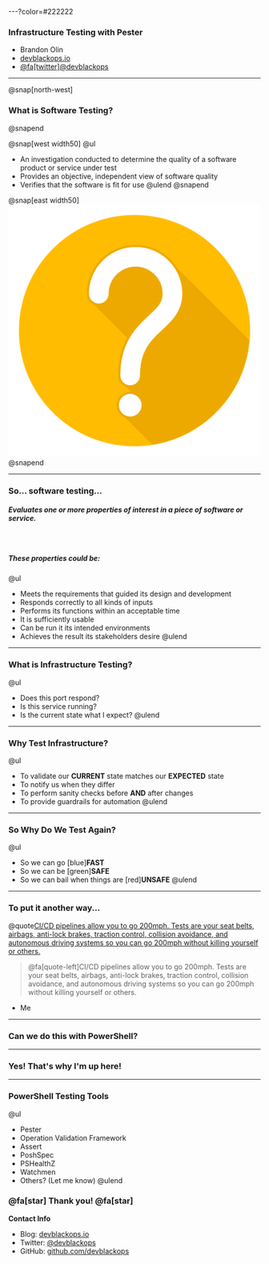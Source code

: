 ---?color=#222222

### Infrastructure Testing with Pester

- Brandon Olin
- [devblackops.io](https://devblackops.io)
- [@fa[twitter]@devblackops](https://twitter.com/devblackops)

---

@snap[north-west]
### What is Software Testing?
@snapend

@snap[west width50]
@ul
- An investigation conducted to determine the quality of a software product or service under test
- Provides an objective, independent view of software quality
- Verifies that the software is fit for use
@ulend
@snapend

@snap[east width50]
![](RTPSUG_Infrastructure_Testing/assets/question_mark.png)
@snapend

---

### So... software testing...

##### Evaluates one or more properties of interest in a piece of software or service.

### <br>
##### These properties could be:

@ul
- Meets the requirements that guided its design and development
- Responds correctly to all kinds of inputs
- Performs its functions within an acceptable time
- It is sufficiently usable
- Can be run it its intended environments
- Achieves the result its stakeholders desire
@ulend

---

### What is Infrastructure Testing?

@ul
- Does this port respond?
- Is this service running?
- Is the current state what I expect?
@ulend

---

### Why Test Infrastructure?

@ul
- To validate our **CURRENT** state matches our **EXPECTED** state
- To notify us when they differ
- To perform sanity checks before **AND** after changes
- To provide guardrails for automation
@ulend

---

### So Why Do We Test Again?

@ul
- So we can go [blue]**FAST**
- So we can be [green]**SAFE**
- So we can bail when things are [red]**UNSAFE**
@ulend

---

### To put it another way...

@quote[CI/CD pipelines allow you to go 200mph. Tests are your seat belts, airbags, anti-lock brakes, traction control, collision avoidance, and autonomous driving systems so you can go 200mph without killing yourself or others.](Me)

> @fa[quote-left]CI/CD pipelines allow you to go 200mph. Tests are your seat belts, airbags, anti-lock brakes, traction control, collision avoidance, and autonomous driving systems so you can go 200mph without killing yourself or others.<br>
- Me

---

### Can we do this with PowerShell?

---

### Yes! That's why I'm up here!

---

### PowerShell Testing Tools

@ul
- Pester
- Operation Validation Framework
- Assert
- PoshSpec
- PSHealthZ
- Watchmen
- Others? (Let me know)
@ulend

### @fa[star] Thank you! @fa[star]

**Contact Info**

- Blog: [devblackops.io](htts://devblackops.io)
- Twitter: [@devblackops](https://twitter.com/devblackops)
- GitHub: [github.com/devblackops](https://github.com/devblackops)